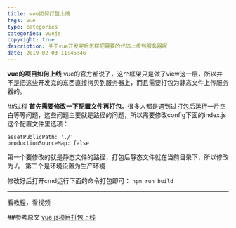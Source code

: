 ```yaml
---
title: vue如何打包上线
tags: vue
type: categories
categories: vuejs
copyright: true
description: 关于vue开发完后怎样把需要的代码上传到服务器呢
date: 2019-02-03 11:46:46
---
```



**vue的项目如何上线**
vue的官方都说了，这个框架只是做了view这一层，所以并不是把这些开发完的东西直接拷贝到服务器上，而且需要打包为静态文件上传服务器的。

##过程
**首先需要修改一下配置文件再打包**，很多人都是遇到过打包后运行一片空白等等问题，这些问题主要就是路径的问题，所以需要修改config下面的index.js这个配置文件里选项：

```
assetPublicPath: './'
productionSourceMap: false
```
第一个要修改的就是静态文件的路径，打包后静态文件就在当前目录下，所以修改为./。
第二个是环境设置为生产环境

修改好后打开cmd运行下面的命令打包即可：
`npm run build`

---
看教程，看视频

##参考原文
[vue.js项目打包上线](https://blog.csdn.net/crazywoniu/article/details/74065721)